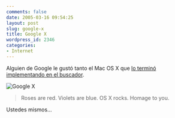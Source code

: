 ```yaml
---
comments: false
date: 2005-03-16 09:54:25
layout: post
slug: google-x
title: Google X
wordpress_id: 2346
categories:
- Internet
---
```


Alguien de Google le gustó tanto el Mac OS X que [lo terminó implementando en el buscador](http://labs.google.com/googlex/).





![Google X](http://www.minid.net/images/googlex.png)





> Roses are red. Violets are blue. OS X rocks. Homage to you.





Ustedes mismos…




 
